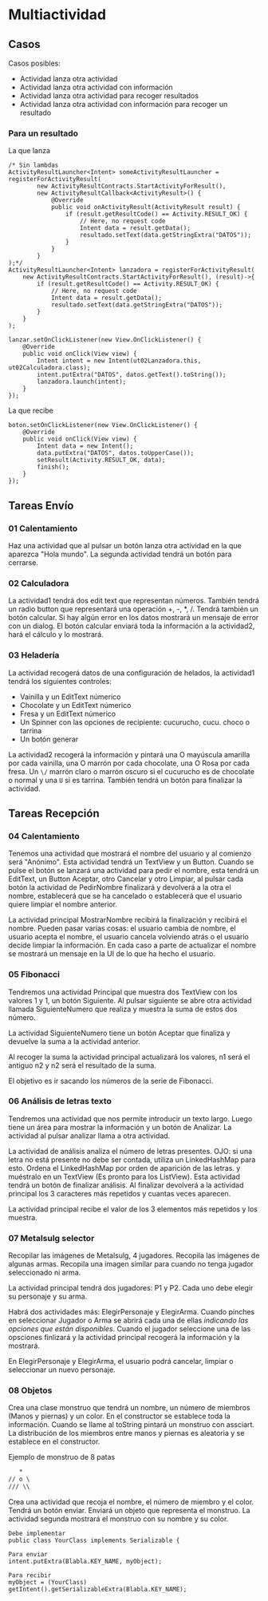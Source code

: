 # Multiactividad

## Casos

Casos posibles:

- Actividad lanza otra actividad
- Actividad lanza otra actividad con información
- Actividad lanza otra actividad para recoger resultados
- Actividad lanza otra actividad con información para recoger un resultado

### Para un resultado

La que lanza
```android
/* Sin lambdas
ActivityResultLauncher<Intent> someActivityResultLauncher = registerForActivityResult(
        new ActivityResultContracts.StartActivityForResult(),
        new ActivityResultCallback<ActivityResult>() {
            @Override
            public void onActivityResult(ActivityResult result) {
                if (result.getResultCode() == Activity.RESULT_OK) {
                    // Here, no request code
                    Intent data = result.getData();
                    resultado.setText(data.getStringExtra("DATOS"));
                }
            }
        }
);*/
ActivityResultLauncher<Intent> lanzadora = registerForActivityResult(
    new ActivityResultContracts.StartActivityForResult(), (result)->{
        if (result.getResultCode() == Activity.RESULT_OK) {
            // Here, no request code
            Intent data = result.getData();
            resultado.setText(data.getStringExtra("DATOS"));
        }
    }
);

lanzar.setOnClickListener(new View.OnClickListener() {
    @Override
    public void onClick(View view) {
        Intent intent = new Intent(ut02Lanzadora.this, ut02Calculadora.class);
        intent.putExtra("DATOS", datos.getText().toString());
        lanzadora.launch(intent);
    }
});
```

La que recibe
```android
boton.setOnClickListener(new View.OnClickListener() {
    @Override
    public void onClick(View view) {
        Intent data = new Intent();
        data.putExtra("DATOS", datos.toUpperCase());
        setResult(Activity.RESULT_OK, data);
        finish();
    }
});
```

## Tareas Envío

### 01 Calentamiento

Haz una actividad que al pulsar un botón lanza otra actividad en la que aparezca "Hola mundo". La segunda actividad tendrá un botón para cerrarse.

### 02 Calculadora

La actividad1 tendrá dos edit text que representan números. También tendrá un radio button que representará una operación +, -, *, /. Tendrá también un botón calcular. Si hay algún error en los datos mostrará un mensaje de error con un dialog. El botón calcular enviará toda la información a la actividad2, hará el cálculo y lo mostrará.

### 03 Heladería

La actividad recogerá datos de una configuración de helados, la actividad1 tendrá los siguientes controles:

- Vainilla y un EditText númerico
- Chocolate y un EditText númerico
- Fresa y un EditText númerico
- Un Spinner con las opciones de recipiente: cucurucho, cucu. choco o tarrina
- Un botón generar

La actividad2 recogerá la información y pintará una O mayúscula amarilla por cada vainilla, una O marrón por cada chocolate, una O Rosa por cada fresa. Un ```\/``` marrón claro o marrón oscuro si el cucurucho es de chocolate o normal y una ```U``` si es tarrina. También tendrá un botón para finalizar la actividad.


## Tareas Recepción

### 04 Calentamiento

Tenemos una actividad que mostrará el nombre del usuario y al comienzo será "Anónimo". Esta actividad tendrá un TextView y un Button. Cuando se pulse el botón se lanzará una actividad para pedir el nombre, esta tendrá un EditText, un Button Aceptar, otro Cancelar y otro Limpiar, al pulsar cada botón la actividad de PedirNombre finalizará y devolverá a la otra el nombre, establecerá que se ha cancelado o establecerá que el usuario quiere limpiar el nombre anterior.

La actividad principal MostrarNombre recibirá la finalización y recibirá el nombre. Pueden pasar varias cosas: el usuario cambia de nombre, el usuario acepta el nombre, el usuario cancela volviendo atrás o el usuario decide limpiar la información. En cada caso a parte de actualizar el nombre se mostrará un mensaje en la UI de lo que ha hecho el usuario.

### 05 Fibonacci

Tendremos una actividad Principal que muestra dos TextView con los valores 1 y 1, un botón Siguiente. Al pulsar siguiente se abre otra actividad llamada SiguienteNumero que realiza y muestra la suma de estos dos número.

La actividad SiguienteNumero tiene un botón Aceptar que finaliza y devuelve la suma a la actividad anterior.

Al recoger la suma la actividad principal actualizará los valores, n1 será el antiguo n2 y n2 será el resultado de la suma.

El objetivo es ir sacando los números de la serie de Fibonacci.

### 06 Análisis de letras texto

Tendremos una actividad que nos permite introducir un texto largo. Luego tiene un área para mostrar la información y un botón de Analizar. La actividad al pulsar analizar llama a otra actividad.

La actividad de análisis analiza el número de letras presentes. OJO: si una letra no está presente no debe ser contada, utiliza un LinkedHashMap para esto. Ordena el LinkedHashMap por orden de aparición de las letras. y muéstralo en un TextView (Es pronto para los ListView). Esta actividad tendrá un botón de finalizar análisis. Al finalizar devolverá a la actividad principal los 3 caracteres más repetidos y cuantas veces aparecen.

La actividad principal recibe el valor de los 3 elementos más repetidos y los muestra.

### 07 Metalsulg selector

Recopilar las imágenes de Metalsulg, 4 jugadores.
Recopila las imágenes de algunas armas.
Recopila una imagen similar para cuando no tenga jugador seleccionado ni arma.

La actividad principal tendrá dos jugadores: P1 y P2. Cada uno debe elegir su personaje y su arma.

Habrá dos actividades más: ElegirPersonaje y ElegirArma. Cuando pinches en seleccionar Jugador o Arma se abrirá cada una de ellas *indicando las opciones que están disponibles*. Cuando el jugador seleccione una de las opsciones finlizará y la actividad principal recogerá la información y la mostrará.

En ElegirPersonaje y ElegirArma, el usuario podrá cancelar, limpiar o seleccionar un nuevo personaje.

### 08 Objetos

Crea una clase monstruo que tendrá un nombre, un número de miembros (Manos y piernas) y un color. En el constructor se establece toda la información. Cuando se llame al toString pintará un monstruo con assciart. La distribución de los miembros entre manos y piernas es aleatoria y se establece en el constructor.

Ejemplo de monstruo de 8 patas
```txt
   *
// o \
/// \\
```

Crea una actividad que recoja el nombre, el número de miembro y el color. Tendrá un botón enviar. Enviará un objeto que representa el monstruo. La actividad segunda mostrará el monstruo con su nombre y su color.

```
Debe implementar
public class YourClass implements Serializable {

Para enviar
intent.putExtra(Blabla.KEY_NAME, myObject);

Para recibir
myObject = (YourClass) getIntent().getSerializableExtra(Blabla.KEY_NAME);
```